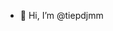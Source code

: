 - 👋 Hi, I’m @tiepdjmm
<!---
tiepdjmm/tiepdjmm is a ✨ special ✨ repository because its `README.md` (this file) appears on your GitHub profile.
You can click the Preview link to take a look at your changes.
--->

